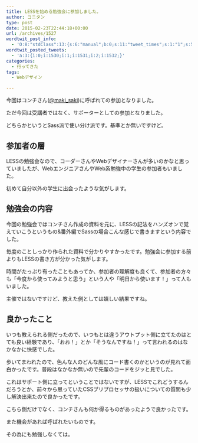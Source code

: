 ```yaml
---
title: LESSを始める勉強会に参加しました。
author: コニタン
type: post
date: 2015-02-23T22:44:18+00:00
url: /archives/1527
wordtwit_post_info:
  - 'O:8:"stdClass":13:{s:6:"manual";b:0;s:11:"tweet_times";s:1:"1";s:5:"delay";s:1:"0";s:7:"enabled";s:1:"1";s:10:"separation";i:60;s:7:"version";s:3:"3.7";s:14:"tweet_template";b:0;s:6:"status";i:2;s:6:"result";a:0:{}s:13:"tweet_counter";i:4;s:13:"tweet_log_ids";a:3:{i:0;i:1530;i:1;i:1531;i:2;i:1532;}s:9:"hash_tags";a:0:{}s:8:"accounts";a:1:{i:0;s:6:"skd_nw";}}'
wordtwit_posted_tweets:
  - 'a:3:{i:0;i:1530;i:1;i:1531;i:2;i:1532;}'
categories:
  - 行ってきた
tags:
  - Webデザイン

---
```

今回はコンチさん(<a href="https://twitter.com/maki_saki" target="_blank">@maki_saki</a>)に呼ばれての参加となりました。
  
ただ今回は受講者ではなく、サポーターとしての参加となりました。
  
どちらかというとSass派で使い分け派です。基準とか無いですけど。

## 参加者の層

LESSの勉強会なので、コーダーさんやWebデザイナーさんが多いのかなと思っていましたが、WebエンジニアさんやWeb系勉強中の学生の参加者もいました。
  
初めて自分以外の学生に出会ったような気がします。

## 勉強会の内容

今回の勉強会ではコンチさん作成の資料を元に、LESSの記法をハンズオンで覚えていこうというもの&番外編でSassの場合こんな感じで書きますという内容でした。
  
毎度のことしっかり作られた資料で分かりやすかったです。勉強会に参加する前よりもLESSの書き方が分かった気がします。
  
時間がたっぷり有ったこともあってか、参加者の理解度も良くて、参加者の方々も「今度から使ってみようと思う」という人や「明日から使います！」って人もいました。
  
主催ではないですけど、教えた側としては嬉しい結果ですね。

## 良かったこと

いつも教えられる側だったので、いつもとは違うアウトプット側に立てたのはとても良い経験であり、「おお！」とか「そうなんですね！」って言われるのはなかなかに快感でした。

歩いてまわれたので、色んな人のどんな風にコード書くのかというのが見れて面白かったです。普段はなかなか無いので先輩のコードをジッと見でした。

これはサポート側に立ってということではないですが、LESSでこれどうするんだろうとか、前々から思っていたCSSプリプロセッサの扱いについての質問も少し解決出来たので良かったです。
  
こちら側だけでなく、コンチさんも何か得るものがあったようで良かったです。

また機会があれば呼ばれたいものです。
  
その為にも勉強しなくては。